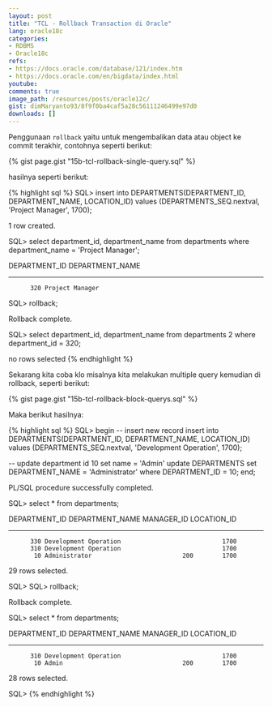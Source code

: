 ```yaml
---
layout: post
title: "TCL - Rollback Transaction di Oracle"
lang: oracle18c
categories:
- RDBMS
- Oracle18c
refs: 
- https://docs.oracle.com/database/121/index.htm
- https://docs.oracle.com/en/bigdata/index.html
youtube: 
comments: true
image_path: /resources/posts/oracle12c/
gist: dimMaryanto93/8f9f0ba4caf5a28c56111246499e97d0
downloads: []
---
```


Penggunaan `rollback` yaitu untuk mengembalikan data atau object ke commit terakhir, contohnya seperti berikut:

{% gist page.gist "15b-tcl-rollback-single-query.sql" %}

hasilnya seperti berikut:

{% highlight sql %}
SQL> insert into DEPARTMENTS(DEPARTMENT_ID, DEPARTMENT_NAME, LOCATION_ID)
values (DEPARTMENTS_SEQ.nextval, 'Project Manager', 1700);

1 row created.

SQL> select department_id, department_name from departments 
where department_name = 'Project Manager';

DEPARTMENT_ID DEPARTMENT_NAME
------------- ------------------------------
          320 Project Manager

SQL> rollback;

Rollback complete.

SQL> select department_id, department_name from departments
  2  where department_id = 320;

no rows selected
{% endhighlight %}

Sekarang kita coba klo misalnya kita melakukan multiple query kemudian di rollback, seperti berikut:

{% gist page.gist "15b-tcl-rollback-block-querys.sql" %}

Maka berikut hasilnya:

{% highlight sql %}
SQL> begin
-- insert new record
    insert into DEPARTMENTS(DEPARTMENT_ID, DEPARTMENT_NAME, LOCATION_ID)
    values (DEPARTMENTS_SEQ.nextval, 'Development Operation', 1700);

-- update department id 10 set name = 'Admin'
    update DEPARTMENTS
    set DEPARTMENT_NAME = 'Administrator'
    where DEPARTMENT_ID = 10;
end;

PL/SQL procedure successfully completed.

SQL> select * from departments;

DEPARTMENT_ID DEPARTMENT_NAME                MANAGER_ID LOCATION_ID
------------- ------------------------------ ---------- -----------
          330 Development Operation                            1700
          310 Development Operation                            1700
           10 Administrator                         200        1700

29 rows selected.

SQL>
SQL> rollback;

Rollback complete.

SQL> select * from departments;

DEPARTMENT_ID DEPARTMENT_NAME                MANAGER_ID LOCATION_ID
------------- ------------------------------ ---------- -----------
          310 Development Operation                            1700
           10 Admin                                 200        1700
28 rows selected.

SQL>
{% endhighlight %}